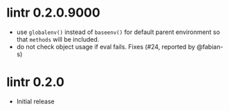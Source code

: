 # lintr 0.2.0.9000 #

* use `globalenv()` instead of `baseenv()` for default parent environment so
  that `methods` will be included.
* do not check object usage if eval fails.  Fixes (#24, reported by @fabian-s)

# lintr 0.2.0 #

* Initial release
